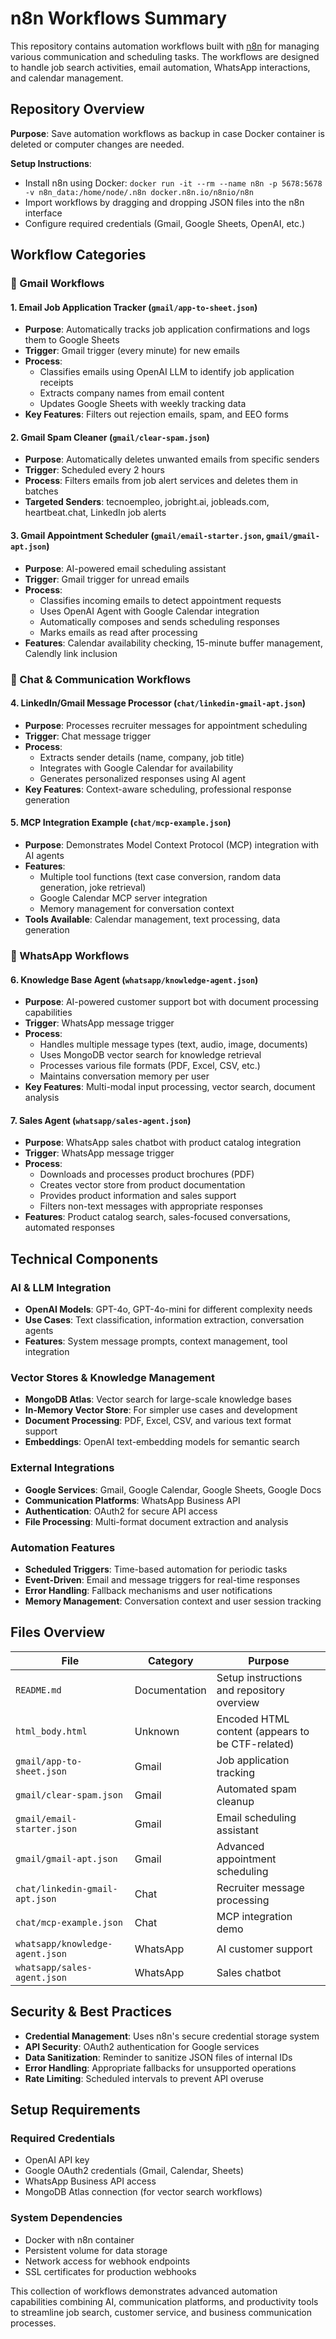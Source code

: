 # n8n Workflows Summary

This repository contains automation workflows built with [n8n](https://n8n.io/) for managing various communication and scheduling tasks. The workflows are designed to handle job search activities, email automation, WhatsApp interactions, and calendar management.

## Repository Overview

**Purpose**: Save automation workflows as backup in case Docker container is deleted or computer changes are needed.

**Setup Instructions**: 
- Install n8n using Docker: `docker run -it --rm --name n8n -p 5678:5678 -v n8n_data:/home/node/.n8n docker.n8n.io/n8nio/n8n`
- Import workflows by dragging and dropping JSON files into the n8n interface
- Configure required credentials (Gmail, Google Sheets, OpenAI, etc.)

## Workflow Categories

### 📧 Gmail Workflows

#### 1. **Email Job Application Tracker** (`gmail/app-to-sheet.json`)
- **Purpose**: Automatically tracks job application confirmations and logs them to Google Sheets
- **Trigger**: Gmail trigger (every minute) for new emails
- **Process**: 
  - Classifies emails using OpenAI LLM to identify job application receipts
  - Extracts company names from email content
  - Updates Google Sheets with weekly tracking data
- **Key Features**: Filters out rejection emails, spam, and EEO forms

#### 2. **Gmail Spam Cleaner** (`gmail/clear-spam.json`)
- **Purpose**: Automatically deletes unwanted emails from specific senders
- **Trigger**: Scheduled every 2 hours
- **Process**: Filters emails from job alert services and deletes them in batches
- **Targeted Senders**: tecnoempleo, jobright.ai, jobleads.com, heartbeat.chat, LinkedIn job alerts

#### 3. **Gmail Appointment Scheduler** (`gmail/email-starter.json`, `gmail/gmail-apt.json`)
- **Purpose**: AI-powered email scheduling assistant
- **Trigger**: Gmail trigger for unread emails
- **Process**:
  - Classifies incoming emails to detect appointment requests
  - Uses OpenAI Agent with Google Calendar integration
  - Automatically composes and sends scheduling responses
  - Marks emails as read after processing
- **Features**: Calendar availability checking, 15-minute buffer management, Calendly link inclusion

### 💬 Chat & Communication Workflows

#### 4. **LinkedIn/Gmail Message Processor** (`chat/linkedin-gmail-apt.json`)
- **Purpose**: Processes recruiter messages for appointment scheduling
- **Trigger**: Chat message trigger
- **Process**:
  - Extracts sender details (name, company, job title)
  - Integrates with Google Calendar for availability
  - Generates personalized responses using AI agent
- **Key Features**: Context-aware scheduling, professional response generation

#### 5. **MCP Integration Example** (`chat/mcp-example.json`)
- **Purpose**: Demonstrates Model Context Protocol (MCP) integration with AI agents
- **Features**: 
  - Multiple tool functions (text case conversion, random data generation, joke retrieval)
  - Google Calendar MCP server integration
  - Memory management for conversation context
- **Tools Available**: Calendar management, text processing, data generation

### 📱 WhatsApp Workflows

#### 6. **Knowledge Base Agent** (`whatsapp/knowledge-agent.json`)
- **Purpose**: AI-powered customer support bot with document processing capabilities
- **Trigger**: WhatsApp message trigger
- **Process**:
  - Handles multiple message types (text, audio, image, documents)
  - Uses MongoDB vector search for knowledge retrieval
  - Processes various file formats (PDF, Excel, CSV, etc.)
  - Maintains conversation memory per user
- **Key Features**: Multi-modal input processing, vector search, document analysis

#### 7. **Sales Agent** (`whatsapp/sales-agent.json`)
- **Purpose**: WhatsApp sales chatbot with product catalog integration
- **Trigger**: WhatsApp message trigger
- **Process**:
  - Downloads and processes product brochures (PDF)
  - Creates vector store from product documentation
  - Provides product information and sales support
  - Filters non-text messages with appropriate responses
- **Features**: Product catalog search, sales-focused conversations, automated responses

## Technical Components

### AI & LLM Integration
- **OpenAI Models**: GPT-4o, GPT-4o-mini for different complexity needs
- **Use Cases**: Text classification, information extraction, conversation agents
- **Features**: System message prompts, context management, tool integration

### Vector Stores & Knowledge Management
- **MongoDB Atlas**: Vector search for large-scale knowledge bases
- **In-Memory Vector Store**: For simpler use cases and development
- **Document Processing**: PDF, Excel, CSV, and various text format support
- **Embeddings**: OpenAI text-embedding models for semantic search

### External Integrations
- **Google Services**: Gmail, Google Calendar, Google Sheets, Google Docs
- **Communication Platforms**: WhatsApp Business API
- **Authentication**: OAuth2 for secure API access
- **File Processing**: Multi-format document extraction and analysis

### Automation Features
- **Scheduled Triggers**: Time-based automation for periodic tasks
- **Event-Driven**: Email and message triggers for real-time responses
- **Error Handling**: Fallback mechanisms and user notifications
- **Memory Management**: Conversation context and user session tracking

## Files Overview

| File | Category | Purpose |
|------|----------|---------|
| `README.md` | Documentation | Setup instructions and repository overview |
| `html_body.html` | Unknown | Encoded HTML content (appears to be CTF-related) |
| `gmail/app-to-sheet.json` | Gmail | Job application tracking |
| `gmail/clear-spam.json` | Gmail | Automated spam cleanup |
| `gmail/email-starter.json` | Gmail | Email scheduling assistant |
| `gmail/gmail-apt.json` | Gmail | Advanced appointment scheduling |
| `chat/linkedin-gmail-apt.json` | Chat | Recruiter message processing |
| `chat/mcp-example.json` | Chat | MCP integration demo |
| `whatsapp/knowledge-agent.json` | WhatsApp | AI customer support |
| `whatsapp/sales-agent.json` | WhatsApp | Sales chatbot |

## Security & Best Practices

- **Credential Management**: Uses n8n's secure credential storage system
- **API Security**: OAuth2 authentication for Google services
- **Data Sanitization**: Reminder to sanitize JSON files of internal IDs
- **Error Handling**: Appropriate fallbacks for unsupported operations
- **Rate Limiting**: Scheduled intervals to prevent API overuse

## Setup Requirements

### Required Credentials
- OpenAI API key
- Google OAuth2 credentials (Gmail, Calendar, Sheets)
- WhatsApp Business API access
- MongoDB Atlas connection (for vector search workflows)

### System Dependencies
- Docker with n8n container
- Persistent volume for data storage
- Network access for webhook endpoints
- SSL certificates for production webhooks

This collection of workflows demonstrates advanced automation capabilities combining AI, communication platforms, and productivity tools to streamline job search, customer service, and business communication processes.